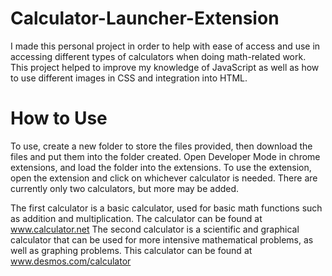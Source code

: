 # Calculator-Launcher-Extension

I made this personal project in order to help with ease of access and use in accessing different types of calculators when doing math-related work. This project helped to improve my knowledge of JavaScript as well as how to use different images in CSS and integration into HTML. 

# How to Use

To use, create a new folder to store the files provided, then download the files and put them into the folder created. Open Developer Mode in chrome extensions, and load the folder into the extensions. 
To use the extension, open the extension and click on whichever calculator is needed. There are currently only two calculators, but more may be added. 

The first calculator is a basic calculator, used for basic math functions such as addition and multiplication. The calculator can be found at www.calculator.net
The second calculator is a scientific and graphical calculator that can be used for more intensive mathematical problems, as well as graphing problems. This calculator can be found at www.desmos.com/calculator
